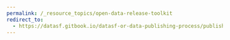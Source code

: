 ```yaml
---
permalink: /_resource_topics/open-data-release-toolkit
redirect_to:
  - https://datasf.gitbook.io/datasf-or-data-publishing-process/publishing-specifications/privacy-toolkit
---
```

